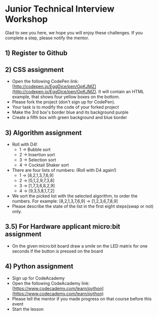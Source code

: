 # Junior Technical Interview Workshop

Glad to see you here, we hope you will enjoy these challenges. If you complete a step, please notify the mentor.

## 1) Register to Github

## 2) CSS assignment
 - Open the following CodePen link: [http://codepen.io/EggDice/pen/GpKJMZ](http://codepen.io/EggDice/pen/GpKJMZ). It will contain an HTML example, that shows four yellow boxes on the bottom. 
 - Please fork the project (don't sign up for CodePen).
 - Your task is to modify the code of your forked project
 - Make the 3rd box's border blue and its background purple
 - Create a fifth box with green background and blue border

## 3) Algorithm assignment
 - Roll with D4!
    - 1 -> Bubble sort
    - 2 -> Insertion sort
    - 3 -> Selection sort
    - 4 -> Cocktail Shaker sort
 - There are four lists of numbers: (Roll with D4 again!)
    - 1 -> [8,2,1,3,7,6,9]
    - 2 -> [5,1,2,9,7,3,8]
    - 3 -> [1,7,3,6,8,2,9]
    - 4 -> [9,3,5,8,1,7,2]
 - We sort the picked list with the selected algorithm, to order the numbers. For example: [8,2,1,3,7,6,9] -> [1,2,3,6,7,8,9]
 - Please describe the state of the list in the first eight steps(swap or not) only.

## 3.5) For Hardware applicant micro:bit assignment
 - On the given micro:bit board draw a smile on the LED matrix for one seconds if the button is pressed on the board 
 
## 4) Python assignment
 - Sign up for CodeAcademy
 - Open the following CodeAcademy link: [https://www.codecademy.com/learn/python](https://www.codecademy.com/learn/python)
 - Please tell the mentor if you made progress on that course before this event
 - Start the lesson
